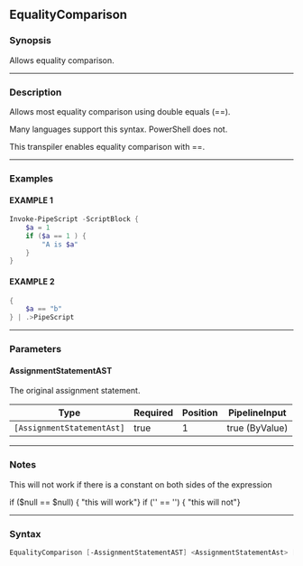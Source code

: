 EqualityComparison
------------------




### Synopsis
Allows equality comparison.



---


### Description

Allows most equality comparison using double equals (==).

Many languages support this syntax.  PowerShell does not.    

This transpiler enables equality comparison with ==.



---


### Examples
#### EXAMPLE 1
```PowerShell
Invoke-PipeScript -ScriptBlock {
    $a = 1    
    if ($a == 1 ) {
        "A is $a"
    }
}
```

#### EXAMPLE 2
```PowerShell
{
    $a == "b"
} | .>PipeScript
```



---


### Parameters
#### **AssignmentStatementAST**

The original assignment statement.






|Type                      |Required|Position|PipelineInput |
|--------------------------|--------|--------|--------------|
|`[AssignmentStatementAst]`|true    |1       |true (ByValue)|





---


### Notes
This will not work if there is a constant on both sides of the expression


if ($null == $null) { "this will work"} 
if ('' == '') { "this will not"}



---


### Syntax
```PowerShell
EqualityComparison [-AssignmentStatementAST] <AssignmentStatementAst> [<CommonParameters>]
```
